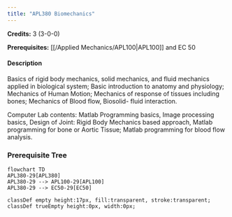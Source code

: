 ```yaml
---
title: "APL380 Biomechanics"
---
```

**Credits:** 3 (3-0-0)

**Prerequisites:** [[/Applied Mechanics/APL100|APL100]] and EC 50

#### Description
Basics of rigid body mechanics, solid mechanics, and fluid mechanics applied in biological system; Basic introduction to anatomy and physiology; Mechanics of Human Motion; Mechanics of response of tissues including bones; Mechanics of Blood flow, Biosolid- fluid interaction.

Computer Lab contents: Matlab Programming basics, Image processing basics, Design of Joint: Rigid Body Mechanics based approach, Matlab programming for bone or Aortic Tissue; Matlab programming for blood flow analysis.

### Prerequisite Tree

```mermaid
flowchart TD
APL380-29[APL380]
APL380-29 --> APL100-29[APL100]
APL380-29 --> EC50-29[EC50]

classDef empty height:17px, fill:transparent, stroke:transparent;
classDef trueEmpty height:0px, width:0px;
```